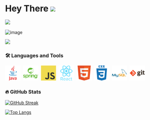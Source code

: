 <h1>
  Hey There
  <img src="https://media.giphy.com/media/hvRJCLFzcasrR4ia7z/giphy.gif" width="30px"/>
</h1>

<div id="header" align="">
  <img src="https://i.pinimg.com/originals/5c/84/bf/5c84bfa26e8127af0201fe2e57c2d2b3.gif" width="500"/>
</div>

![image](https://i.pinimg.com/originals/5c/84/bf/5c84bfa26e8127af0201fe2e57c2d2b3.gif)

<div id="header" align="">
  <img src="https://b.thumbs.redditmedia.com/Up0-IrzVqRDwFiXVYt1O19wJ2aAFo3jly0_tLHIOY6E.jpg" width="500"/>
</div>

### :hammer_and_wrench: Languages and Tools

<div>
  <img src="https://github.com/devicons/devicon/blob/master/icons/java/java-original-wordmark.svg" title="Java" alt="Java" width="50" height="50"/>&nbsp;
  <img src="https://github.com/devicons/devicon/blob/master/icons/spring/spring-original-wordmark.svg" title="Spring" alt="Spring" width="50" height="50"/>&nbsp;
  <img src="https://github.com/devicons/devicon/blob/master/icons/javascript/javascript-original.svg" title="JavaScript" alt="JavaScript" width="50" height="50"/>&nbsp;
  <img src="https://github.com/devicons/devicon/blob/master/icons/react/react-original-wordmark.svg" title="React" alt="React" width="50" height="50"/>&nbsp;
  <img src="https://github.com/devicons/devicon/blob/master/icons/html5/html5-original.svg" title="HTML5" alt="HTML" width="50" height="50"/>&nbsp;
  <img src="https://github.com/devicons/devicon/blob/master/icons/css3/css3-plain-wordmark.svg"  title="CSS3" alt="CSS" width="50" height="50"/>&nbsp;
  <img src="https://github.com/devicons/devicon/blob/master/icons/mysql/mysql-original-wordmark.svg" title="MySQL"  alt="MySQL" width="50" height="50"/>&nbsp;
  <img src="https://github.com/devicons/devicon/blob/master/icons/git/git-original-wordmark.svg" title="Git" **alt="Git" width="50" height="50"/>
</div>

### :fire: GitHub Stats

[![GitHub Streak](http://github-readme-streak-stats.herokuapp.com?user=nine9iota&theme=dark&background=000000)](https://git.io/streak-stats)

[![Top Langs](https://github-readme-stats.vercel.app/api/top-langs/?username=nine9iota&layout=compact&theme=vision-friendly-dark)](https://github.com/anuraghazra/github-readme-stats)
